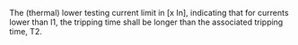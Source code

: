 The (thermal) lower testing current limit in [x In], indicating that for currents lower than I1, the tripping time shall be longer than the associated tripping time, T2.
